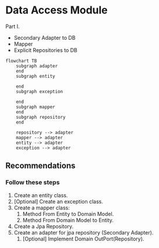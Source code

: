 # Data Access Module

Part I.

- Secondary Adapter to DB
- Mapper
- Explicit Repositories to DB

```mermaid
flowchart TB
    subgraph adapter
    end
    subgraph entity

    end
    subgraph exception

    end
    subgraph mapper
    end
    subgraph repository
    end

    repository --> adapter
    mapper --> adapter
    entity --> adapter
    exception --> adapter
```

## Recommendations

### Follow these steps

1. Create an entity class.
2. [Optional] Create an exception class.
3. Create a mapper class:
    1. Method From Entity to Domain Model.
    2. Method From Domain Model to Entity.
4. Create a Jpa Repository.
5. Create an adapter for jpa repository (Secondary Adapter).
    1. [Optional] Implement Domain OutPort(Repository).



